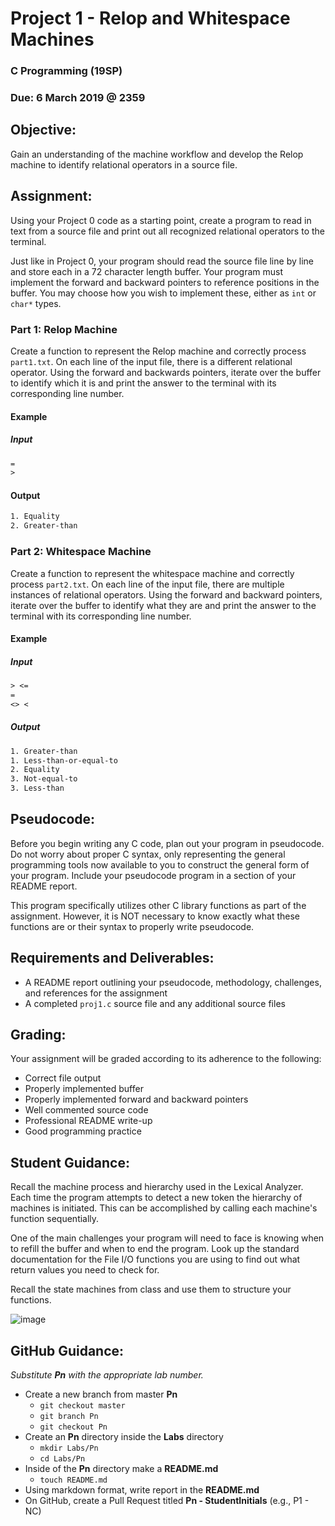 # Project 1 - Relop and Whitespace Machines
### C Programming (19SP)
### Due: 6 March 2019 @ 2359

## Objective:
Gain an understanding of the machine workflow and develop the Relop machine to identify relational operators in a source file. 

## Assignment:
Using your Project 0 code as a starting point, create a program to read in text from a source file and print out all recognized relational operators to the terminal.

Just like in Project 0, your program should read the source file line by line and store each in a 72 character length buffer. Your program must implement the forward and backward pointers to reference positions in the buffer. You may choose how you wish to implement these, either as ```int``` or ```char*``` types.

### Part 1: Relop Machine
Create a function to represent the Relop machine and correctly process ```part1.txt```. On each line of the input file, there is a different relational operator. Using the forward and backwards pointers, iterate over the buffer to identify which it is and print the answer to the terminal with its corresponding line number. 

#### Example
##### Input
```txt
=
>
```

#### Output
```txt
1. Equality
2. Greater-than
```

### Part 2: Whitespace Machine
Create a function to represent the whitespace machine and correctly process ```part2.txt```. On each line of the input file, there are multiple instances of relational operators. Using the forward and backward pointers, iterate over the buffer to identify what they are and print the answer to the terminal with its corresponding line number.

#### Example
##### Input
```txt
> <=
=
<> <
```
##### Output
```txt
1. Greater-than
1. Less-than-or-equal-to
2. Equality
3. Not-equal-to
3. Less-than
```

## Pseudocode:
Before you begin writing any C code, plan out your program in pseudocode. Do not worry about proper C syntax, only representing the general programming tools now available to you to construct the general form of your program. Include your pseudocode program in a section of your README report.

This program specifically utilizes other C library functions as part of the assignment. However, it is NOT necessary to know exactly what these functions are or their syntax to properly write pseudocode.

## Requirements and Deliverables:
* A README report outlining your pseudocode, methodology, challenges, and references for the assignment
* A completed ```proj1.c``` source file and any additional source files

## Grading:
Your assignment will be graded according to its adherence to the following:

* Correct file output
* Properly implemented buffer
* Properly implemented forward and backward pointers
* Well commented source code
* Professional README write-up
* Good programming practice

## Student Guidance:
Recall the machine process and hierarchy used in the Lexical Analyzer. Each time the program attempts to detect a new token the hierarchy of machines is initiated. This can be accomplished by calling each machine's function sequentially. 

One of the main challenges your program will need to face is knowing when to refill the buffer and when to end the program. Look up the standard documentation for the File I/O functions you are using to find out what return values you need to check for.

Recall the state machines from class and use them to structure your functions. 

![image](state_diagrams.JPG)

## GitHub Guidance:
_Substitute **Pn** with the appropriate lab number._

* Create a new branch from master **Pn**
  * `git checkout master`
  * `git branch Pn`
  * `git checkout Pn`
* Create an **Pn** directory inside the **Labs** directory
  * `mkdir Labs/Pn`
  * `cd Labs/Pn`
* Inside of the **Pn** directory make a **README.md**
  * `touch README.md`
* Using markdown format, write report in the **README.md**
* On GitHub, create a Pull Request titled **Pn - StudentInitials** (e.g., P1 - NC)